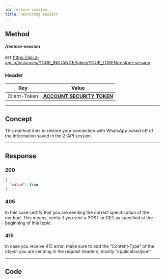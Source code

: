 ```yaml
---
id: restore-session
title: Restoring session 
---
```


## Method 

#### /restore-session

`GET` https://api.z-api.io/instances/YOUR_INSTANCE/token/YOUR_TOKEN/restore-session

### Header

|      Key       |            Value            |
| :------------: |     :-----------------:     |
|  Client-Token  | **[ACCOUNT SECURITY TOKEN](../security/client-token)** |

---

## Concept

This method tries to restore your connection with WhatsApp based off of the information saved in the Z-API session.

---

## Response

### 200

```json
{
  "value": true
}
```

### 405

In this case certify that you are sending the correct specification of the method. This means, verify if you sent a POST or GET as specified at the beginning of this topic.

### 415

In case you receive 415 error, make sure to add the “Content-Type” of the object you are sending in the request headers, mostly “application/json”

---

## Code
